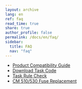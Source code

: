 ```yaml
---
layout: archive
lang: en
ref: faq
read_time: true
share: true
author_profile: false
permalink: /docs/en/faq/
sidebar:
  title: FAQ
  nav: "faq"
---
```


- [Product Compatibility Guide](/docs/en/faq/controller_compatibility/)
- [Download Task Code](/docs/en/software/rplus1/task/getting_started/#program-download)
- [Task Rule Check](/docs/en/software/rplus1/task/task_misc/#rule-check)
- [CM 510/530 Fuse Replacement](/docs/en/faq/cm_510_530_fuse/)
